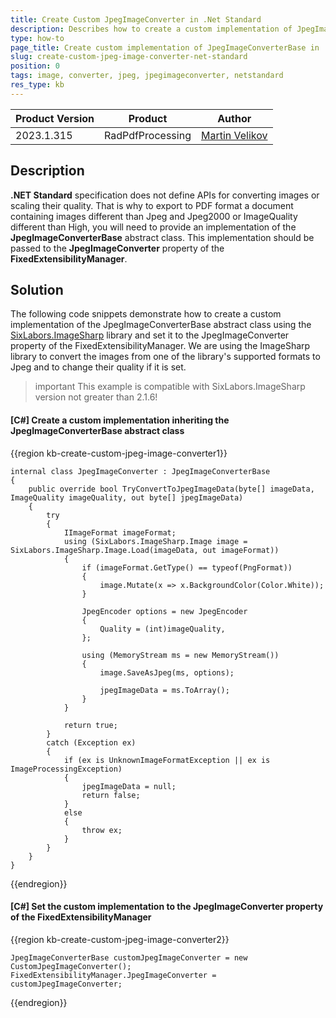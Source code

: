 ```yaml
---
title: Create Custom JpegImageConverter in .Net Standard
description: Describes how to create a custom implementation of JpegImageConverterBase in .Net Standard.
type: how-to
page_title: Create custom implementation of JpegImageConverterBase in .Net Standard
slug: create-custom-jpeg-image-converter-net-standard
position: 0
tags: image, converter, jpeg, jpegimageconverter, netstandard
res_type: kb
---
```


<table>
<thead>
	<tr>
		<th>Product Version</th>
		<th>Product</th>
		<th>Author</th>
	</tr>
</thead>
<tbody>
	<tr>
		<td>2023.1.315</td>
		<td>RadPdfProcessing</td>
		<td><a href="https://www.telerik.com/blogs/author/martin-velikov">Martin Velikov</a></td>
	</tr>
</tbody>
</table>

## Description

**.NET Standard** specification does not define APIs for converting images or scaling their quality. That is why to export to PDF format a document containing images different than Jpeg and Jpeg2000 or ImageQuality different than High, you will need to provide an implementation of the **JpegImageConverterBase** abstract class. This implementation should be passed to the **JpegImageConverter** property of the **FixedExtensibilityManager**.

## Solution

The following code snippets demonstrate how to create a custom implementation of the JpegImageConverterBase abstract class using the [SixLabors.ImageSharp](https://github.com/SixLabors/ImageSharp) library and set it to the JpegImageConverter property of the FixedExtensibilityManager. We are using the ImageSharp library to convert the images from one of the library's supported formats to Jpeg and to change their quality if it is set.

>important This example is compatible with SixLabors.ImageSharp version not greater than 2.1.6!

#### __[C#] Create a custom implementation inheriting the JpegImageConverterBase abstract class__

{{region kb-create-custom-jpeg-image-converter1}}

	internal class JpegImageConverter : JpegImageConverterBase
    {
        public override bool TryConvertToJpegImageData(byte[] imageData, ImageQuality imageQuality, out byte[] jpegImageData)
        {
            try
            {
                IImageFormat imageFormat;
                using (SixLabors.ImageSharp.Image image = SixLabors.ImageSharp.Image.Load(imageData, out imageFormat))
                {
                    if (imageFormat.GetType() == typeof(PngFormat))
                    {
                        image.Mutate(x => x.BackgroundColor(Color.White));
                    }

                    JpegEncoder options = new JpegEncoder
                    {
                        Quality = (int)imageQuality,
                    };

                    using (MemoryStream ms = new MemoryStream())
                    {
                        image.SaveAsJpeg(ms, options);

                        jpegImageData = ms.ToArray();
                    }
                }

                return true;
            }
            catch (Exception ex)
            {
                if (ex is UnknownImageFormatException || ex is ImageProcessingException)
                {
                    jpegImageData = null;
                    return false;
                }
                else
                {
                    throw ex;
                }
            }
        }
    }
 
{{endregion}}

#### __[C#] Set the custom implementation to the JpegImageConverter property of the FixedExtensibilityManager__

{{region kb-create-custom-jpeg-image-converter2}}

	JpegImageConverterBase customJpegImageConverter = new CustomJpegImageConverter(); 
	FixedExtensibilityManager.JpegImageConverter = customJpegImageConverter; 
{{endregion}}
